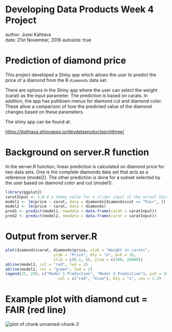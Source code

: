 Developing Data Products Week 4 Project
========================================================
author: Jussi Kahtava   
date: 21st November, 2016
autosize: true

Prediction of diamond price
========================================================

This project developed a Shiny app which allows the user
to predict the price of a diamond from the R `diamonds`
data set.

There are options in the Shiny app where the user can
select the weight (carat) as the input parameter. The 
prediction is based on carats. In addition, the app
has pulldown menus for diamond cut and diamond color.
These allow a comparison of how the predicted value
of the diamond changes based on these parameters.

The shiny app can be found at:

https://jkahtava.shinyapps.io/devdataproductsprojthree/



Background on server.R function
========================================================

In the server.R function, linear prediction is calculated on diamond price for two data sets. One is the complete diamonds data set that acts as a reference (model2). The other prediction is done for a subset selected by the user based on diamond color and cut (model1).

```r
library(ggplot2)
caratInput <- 2.0 # a dummy value for a slider input in the actual Shiny application
model1 <- lm(price ~ carat, data = diamonds[diamonds$cut == "Fair", ])
model2 <- lm(price ~ carat, data = diamonds)
pred1 <- predict(model1, newdata = data.frame(carat = caratInput))
pred2 <- predict(model2, newdata = data.frame(carat = caratInput))
```

Output from server.R
========================================================


```r
plot(diamonds$carat, diamonds$price, xlab = "Weight in carats", 
                     ylab = "Price", bty = "n", pch = 16,
                     xlim = c(0.1, 4), ylim = c(300, 20000))
abline(model1, col = "red", lwd = 2)
abline(model2, col = "green", lwd = 2)
legend(25, 250, c("Model 1 Prediction", "Model 2 Prediction"), pch = 16, 
                       col = c("red", "blue"), bty = "n", cex = 1.2)
```
Example plot with diamond cut = FAIR (red line)
========================================================

![plot of chunk unnamed-chunk-3](ShinyPres-figure/unnamed-chunk-3-1.png)
